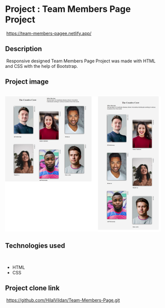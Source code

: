 # Project : Team Members Page Project
​
https://team-members-pagee.netlify.app/

## Description
​
Responsive designed Team Members Page Project was made with HTML and CSS with the help of Bootstrap.
​
## Project image
​
![proje image](/project06.png)

## Technologies used
​
- HTML
​
- CSS


## Project clone link
​
https://github.com/HilalVildan/Team-Members-Page.git